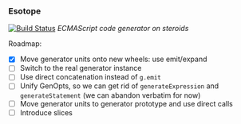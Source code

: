 ### Esotope
[![Build Status](https://api.travis-ci.org/inikulin/esotope.svg)](https://travis-ci.org/inikulin/esotope)
*ECMAScript code generator on steroids*

Roadmap:

*  [x] Move generator units onto new wheels: use emit/expand
*  [ ] Switch to the real generator instance
*  [ ] Use direct concatenation instead of `g.emit`
*  [ ] Unify GenOpts, so we can get rid of `generateExpression` and `generateStatement` (we can abandon verbatim for now)
*  [ ] Move generator units to generator prototype and use direct calls
*  [ ] Introduce slices
